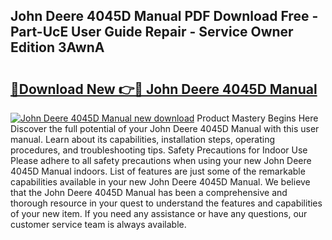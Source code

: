 ## John Deere 4045D Manual PDF Download Free - Part-UcE User Guide Repair - Service Owner Edition 3AwnA

# <h2><a href="http://bc92292.oget.top/?id=John+Deere+4045D+Manual">🔗Download New 👉🔴 John Deere 4045D Manual</a></h2>

[![John Deere 4045D Manual new download](https://i.imgur.com/5g1atiW.png)](http://bc92292.oget.top/?id=John+Deere+4045D+Manual)
Product Mastery Begins Here Discover the full potential of your John Deere 4045D Manual with this user manual. Learn about its capabilities, installation steps, operating procedures, and troubleshooting tips. Safety Precautions for Indoor Use Please adhere to all safety precautions when using your new John Deere 4045D Manual indoors. List of features are just some of the remarkable capabilities available in your new John Deere 4045D Manual. We believe that the John Deere 4045D Manual has been a comprehensive and thorough resource in your quest to understand the features and capabilities of your new item. If you need any assistance or have any questions, our customer service team is always available.
